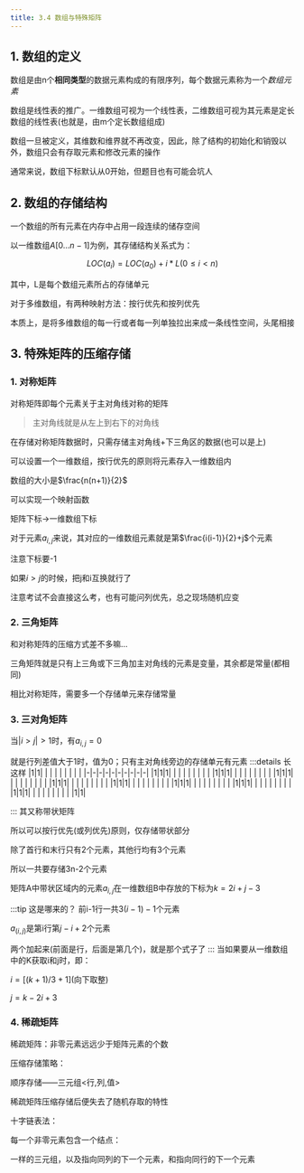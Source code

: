 ```yaml
---
title: 3.4 数组与特殊矩阵
---
```


## 1. 数组的定义

数组是由n个**相同类型**的数据元素构成的有限序列，每个数据元素称为一个*数组元素*

数组是线性表的推广。一维数组可视为一个线性表，二维数组可视为其元素是定长数组的线性表(也就是，由m个定长数组组成)

数组一旦被定义，其维数和维界就不再改变，因此，除了结构的初始化和销毁以外，数组只会有存取元素和修改元素的操作

通常来说，数组下标默认从0开始，但题目也有可能会坑人

## 2. 数组的存储结构

一个数组的所有元素在内存中占用一段连续的储存空间

以一维数组$A[0...n-1]$为例，其存储结构关系式为：

$$LOC(a_i)=LOC(a_0)+i * L(0\leq i < n)$$

其中，L是每个数组元素所占的存储单元

对于多维数组，有两种映射方法：按行优先和按列优先

本质上，是将多维数组的每一行或者每一列单独拉出来成一条线性空间，头尾相接

## 3. 特殊矩阵的压缩存储

### 1. 对称矩阵

对称矩阵即每个元素关于主对角线对称的矩阵

>主对角线就是从左上到右下的对角线

在存储对称矩阵数据时，只需存储主对角线+下三角区的数据(也可以是上)

可以设置一个一维数组，按行优先的原则将元素存入一维数组内

数组的大小是$\frac{n(n+1)}{2}$

可以实现一个映射函数

矩阵下标->一维数组下标

对于元素$a_{i,j}$来说，其对应的一维数组元素就是第$\frac{i(i-1)}{2}+j$个元素

注意下标要-1

如果$i>j$的时候，把j和i互换就行了

注意考试不会直接这么考，也有可能问列优先，总之现场随机应变

### 2. 三角矩阵

和对称矩阵的压缩方式差不多嘛...

三角矩阵就是只有上三角或下三角加主对角线的元素是变量，其余都是常量(都相同)

相比对称矩阵，需要多一个存储单元来存储常量

### 3. 三对角矩阵

当$|i>j|>1$时，有$a_{i,j}=0$

就是行列差值大于1时，值为0；只有主对角线旁边的存储单元有元素
:::details 长这样
|1|1| | | | | | | | |
|-|-|-|-|-|-|-|-|-|-|
|1|1|1| | | | | | | |
| |1|1|1| | | | | | |
| | |1|1|1| | | | | |
| | | |1|1|1| | | | |
| | | | |1|1|1| | | |
| | | | | |1|1|1| | |
| | | | | | |1|1|1| |
| | | | | | | |1|1|1|
| | | | | | | | |1|1|


:::
其又称带状矩阵

所以可以按行优先(或列优先)原则，仅存储带状部分

除了首行和末行只有2个元素，其他行均有3个元素

所以一共要存储3n-2个元素

矩阵A中带状区域内的元素$a_{i,j}$在一维数组B中存放的下标为$k=2i+j-3$

:::tip 这是哪来的？
前i-1行一共$3(i-1)-1$个元素

$a_(i,j)$是第i行第$j-i+2$个元素

两个加起来(前面是行，后面是第几个)，就是那个式子了
:::
当如果要从一维数组中的K获取i和j时，即：

$i=[(k+1)/3+1]$(向下取整)

$j=k-2i+3$

### 4. 稀疏矩阵

稀疏矩阵：非零元素远远少于矩阵元素的个数

压缩存储策略：

顺序存储——三元组<行,列,值>

稀疏矩阵压缩存储后便失去了随机存取的特性

十字链表法：

每一个非零元素包含一个结点：

一样的三元组，以及指向同列的下一个元素，和指向同行的下一个元素















